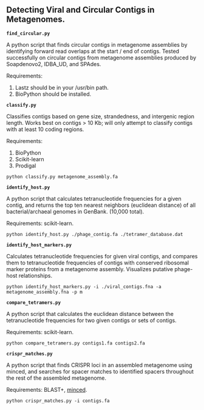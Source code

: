 ## Detecting Viral and Circular Contigs in Metagenomes.

**`find_circular.py`**

A python script that finds circular contigs in metagenome assemblies by identifying forward read overlaps at the start / end of contigs. Tested successfully on circular contigs from metagenome assemblies produced by Soapdenovo2, IDBA_UD, and SPAdes.

Requirements:

1. Lastz should be in your /usr/bin path.
2. BioPython should be installed.

**`classify.py`**

Classifies contigs based on gene size, strandedness, and intergenic region length. Works best on contigs > 10 Kb; will only attempt to classify contigs with at least 10 coding regions.

Requirements:

1. BioPython 
2. Scikit-learn
3. Prodigal

```
python classify.py metagenome_assembly.fa
```

**`identify_host.py`**

A python script that calculates tetranucleotide frequencies for a given contig, and returns the top ten nearest neighbors (euclidean distance) of all bacterial/archaeal genomes in GenBank. (10,000 total).

Requirements: scikit-learn.

```
python identify_host.py ./phage_contig.fa ./tetramer_database.dat
```

**`identify_host_markers.py`**

Calculates tetranucleotide frequencies for given viral contigs, and compares them to tetranucleotide frequencies of contigs with conserved ribosomal marker proteins from a metagenome assembly. Visualizes putative phage-host relationships.

```
python identify_host_markers.py -i ./viral_contigs.fna -a metagenome_assembly.fna -p m
```


**`compare_tetramers.py`**

A python script that calculates the euclidean distance between the tetranucleotide frequencies for two given contigs or sets of contigs.

Requirements: scikit-learn.

```
python compare_tetramers.py contigs1.fa contigs2.fa
```

**`crispr_matches.py`**

A python script that finds CRISPR loci in an assembled metagenome using minced, and searches for spacer matches to identified spacers throughout the rest of the assembled metagenome.

Requirements: BLAST+, [minced](https://github.com/ctSkennerton/minced/tree/master).

```
python crispr_matches.py -i contigs.fa
```
